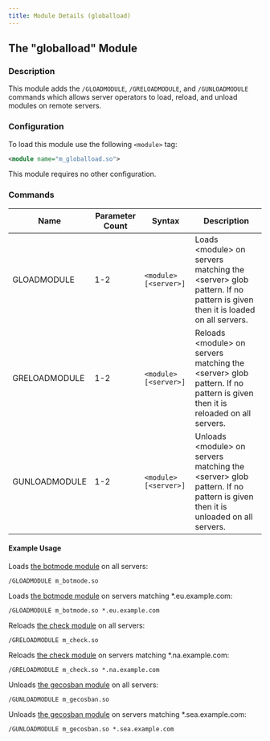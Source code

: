 ```yaml
---
title: Module Details (globalload)
---
```


## The "globalload" Module

### Description

This module adds the `/GLOADMODULE`, `/GRELOADMODULE`, and `/GUNLOADMODULE` commands which allows server operators to load, reload, and unload modules on remote servers.

### Configuration

To load this module use the following `<module>` tag:

```xml
<module name="m_globalload.so">
```

This module requires no other configuration.

### Commands

Name          | Parameter Count | Syntax                | Description
------------- | --------------- | --------------------- | -----------
GLOADMODULE   | 1-2             | `<module> [<server>]` | Loads &lt;module&gt; on servers matching the  &lt;server&gt; glob pattern. If no pattern is given then it is loaded on all servers.
GRELOADMODULE | 1-2             | `<module> [<server>]` | Reloads &lt;module&gt; on servers matching the &lt;server&gt; glob pattern. If no pattern is given then it is reloaded on all servers.
GUNLOADMODULE | 1-2             | `<module> [<server>]` | Unloads &lt;module&gt; on servers matching the &lt;server&gt; glob pattern. If no pattern is given then it is unloaded on all servers.

#### Example Usage

Loads [the botmode module](/2/modules/botmode) on all servers:

```plaintext
/GLOADMODULE m_botmode.so
```

Loads [the botmode module](/2/modules/botmode) on servers matching \*.eu.example.com:

```plaintext
/GLOADMODULE m_botmode.so *.eu.example.com
```

Reloads [the check module](/2/modules/check) on all servers:

```plaintext
/GRELOADMODULE m_check.so
```

Reloads [the check module](/2/modules/check) on servers matching \*.na.example.com:

```plaintext
/GRELOADMODULE m_check.so *.na.example.com
```

Unloads [the gecosban module](/2/modules/gecosban) on all servers:

```plaintext
/GUNLOADMODULE m_gecosban.so
```

Unloads [the gecosban module](/2/modules/gecosban) on servers matching \*.sea.example.com:

```plaintext
/GUNLOADMODULE m_gecosban.so *.sea.example.com
```
